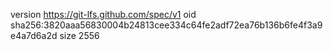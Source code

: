 version https://git-lfs.github.com/spec/v1
oid sha256:3820aaa56830004b24813cee334c64fe2adf72ea76b136b6fe4f3a9e4a7d6a2d
size 2556
